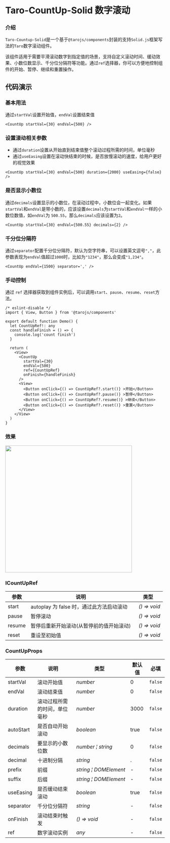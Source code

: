 # Taro-CountUp-Solid 数字滚动

### 介绍

`Taro-Countup-Solid`是一个基于`@tarojs/components`封装的支持`Solid.js`框架写法的`Taro`数字滚动组件。

该组件适用于需要平滑滚动数字到指定值的场景，支持自定义滚动时间、缓动效果、小数位数显示、千分位分隔符等功能。通过`ref`选择器，你可以方便地控制组件的开始、暂停、继续和重置操作。


## 代码演示

### 基本用法

通过`startVal`设置开始值，`endVal`设置结束值

``` tsx
<CountUp startVal={30} endVal={500} />
```



### 设置滚动相关参数

- 通过`duration`设置从开始直到结束值整个滚动过程所需的时间，单位毫秒
- 通过`useEasing`设置在滚动快结束的时候，是否放慢滚动的速度，给用户更好的视觉效果

```tsx
<CountUp startVal={30} endVal={500} duration={2000} useEasing={false} />
```



### 是否显示小数位

通过`decimals`设置显示的小数位，在滚动过程中，小数位会一起变化。如果`startVal`和`endVal`是带小数的，应该设置`decimals`为`startVal`和`endVal`一样的小数位数值，如`endVal`为 `500.55`，那么`decimals`应该设置为`2`。

```tsx
<CountUp startVal={30} endVal={500.55} decimals={2} />
```



### 千分位分隔符

通过`separator`配置千分位分隔符，默认为空字符串，可以设置英文逗号`","`，此参数表现为`endVal`值超过`1000`时，比如为`"1234"`，那么会变成`"1,234"`。

```tsx
<CountUp endVal={1500} separator=',' />
```



### 手动控制

通过 `ref` 选择器获取到组件实例后，可以调用`start`、`pause`、`resume`、`reset`方法。

```tsx
/* eslint-disable */
import { View, Button } from '@tarojs/components'

export default function Demo() {
  let CountUpRef!: any
  const handleFinish = () => {
    console.log('count finish')
  }

  return (
    <View>
      <CountUp
        startVal={30}
        endVal={500}
        ref={CountUpRef}
        onFinish={handleFinish}
      />
      <View>
        <Button onClick={() => CountUpRef?.start()} >开始</Button>
        <Button onClick={() => CountUpRef?.pause()} >暂停</Button>
        <Button onClick={() => CountUpRef?.resume()} >继续</Button>
        <Button onClick={() => CountUpRef?.reset()} >重置</Button>
      </View>
    </View>
  )
}

```

### 效果

<span align="center"><img src="https://github.com/user-attachments/assets/43b7d339-7184-40a1-96e6-c510418c9747" width="400" /></span>



### ICountUpRef

| 参数   | 说明                                     | 类型                                    |
| ------ | ---------------------------------------- | --------------------------------------- |
| start  | autoplay 为 false 时，通过此方法启动滚动 | _&nbsp;&nbsp;()&nbsp;=>&nbsp;void<br/>_ |
| pause  | 暂停滚动                                 | _&nbsp;&nbsp;()&nbsp;=>&nbsp;void<br/>_ |
| resume | 暂停后重新开始滚动(从暂停前的值开始滚动) | _&nbsp;&nbsp;()&nbsp;=>&nbsp;void<br/>_ |
| reset  | 重设至初始值                             | _&nbsp;&nbsp;()&nbsp;=>&nbsp;void<br/>_ |

### CountUpProps

| 参数      | 说明                         | 类型                                                                                                                                                                   | 默认值 | 必填    |
| --------- | ---------------------------- | ---------------------------------------------------------------------------------------------------------------------------------------------------------------------- | ------ | ------- |
| startVal  | 滚动开始值                   | _&nbsp;&nbsp;number<br/>_                                                                                                                                              | 0      | `false` |
| endVal    | 滚动结束值                   | _&nbsp;&nbsp;number<br/>_                                                                                                                                              | 0      | `false` |
| duration  | 滚动过程所需的时间，单位毫秒 | _&nbsp;&nbsp;number<br/>_                                                                                                                                              | 3000   | `false` |
| autoStart | 是否自动开始滚动             | _&nbsp;&nbsp;boolean<br/>_                                                                                                                                             | true   | `false` |
| decimals  | 要显示的小数位数             | _&nbsp;&nbsp;number&nbsp;&brvbar;&nbsp;string<br/>_                                                                                                                    | 0      | `false` |
| decimal   | 十进制分隔                   | _&nbsp;&nbsp;string<br/>_                                                                                                                                              | .      | `false` |
| prefix    | 前缀                         | _&nbsp;&nbsp;string&nbsp;&brvbar;&nbsp;DOMElement<br/>_                                                                                                                 | -      | `false` |
| suffix    | 后缀                         | _&nbsp;&nbsp;string&nbsp;&brvbar;&nbsp;DOMElement<br/>_                                                                                                                 | -      | `false` |
| useEasing | 是否缓动结束滚动             | _&nbsp;&nbsp;boolean<br/>_                                                                                                                                             | true   | `false` |
| separator | 千分位分隔符                 | _&nbsp;&nbsp;string<br/>_                                                                                                                                              | -      | `false` |
| onFinish  | 滚动结束时触发               | _&nbsp;&nbsp;()&nbsp;=>&nbsp;void<br/>_                                                                                                                                | -      | `false` |
| ref       | 数字滚动实例                 | _&nbsp;&nbsp;any<br/>_ | -      | `false` |

